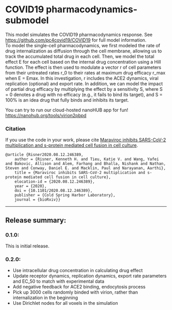 # COVID19 pharmacodynamics-submodel
This model simulates the COVID19 pharmacodynamics response. See https://github.com/pc4covid19/COVID19 for full model information.\
To model the single-cell pharmacodynamics, we first modeled the rate of drug internalization as diffusion through the cell membrane, allowing us to track the accumulated total drug in each cell. Then, we model the total effect E for each cell based on the internal drug concentration using a Hill function. The effect is then used to modulate a vector r of cell parameters from their untreated rates r_0 to their rates at maximum drug efficacy r_max when E  = Emax. In this investigation, r includes the ACE2 dynamics, viral replication (optional) and export rate. In addition, we can model the impact of partial drug efficacy by multiplying the effect by a sensitivity S, where S = 0 denotes a drug with no efficacy (e.g., it fails to bind its target), and S = 100% is an idea drug that fully binds and inhibits its target. 

You can try to run our cloud-hosted nanoHUB app for fun! \
https://nanohub.org/tools/virion2pbpd

### Citation
If you use the code in your work, please cite [Maraviroc inhibits SARS-CoV-2 multiplication and s-protein mediated cell fusion in cell culture](https://doi.org/10.1101/2020.08.12.246389).
```text
@article {Risner2020.08.12.246389,
	author = {Risner, Kenneth H. and Tieu, Katie V. and Wang, Yafei and Bakovic, Allison and Alem, Farhang and Bhalla, Nishank and Nathan, Steven and Conway, Daniel E. and Macklin, Paul and Narayanan, Aarthi},
	title = {Maraviroc inhibits SARS-CoV-2 multiplication and s-protein mediated cell fusion in cell culture},
	elocation-id = {2020.08.12.246389},
	year = {2020},
	doi = {10.1101/2020.08.12.246389},
	publisher = {Cold Spring Harbor Laboratory},
	journal = {bioRxiv}}
```

* * * 

## Release summary:
### 0.1.0:
This is initial release. 

### 0.2.0:
* Use intracellular drug concentration in calculating drug effect
* Update receptor dynamics, replication dynamics, export rate parameters and EC_50 to match with experimental data
* Add negative feedback for ACE2 binding, endocytosis process
* Pick up 3000 cells randomly binded with virion, rather than internalization in the beginning 
* Use Dirichlet nodes for all voxels in the simulation




